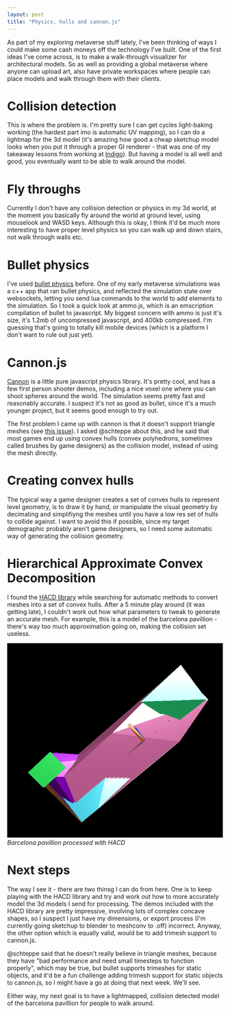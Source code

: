 ```yaml
---
layout: post
title: "Physics, hulls and cannon.js"
---
```

 
As part of my exploring metaverse stuff lately, I've been thinking of ways I could make some cash moneys off the technology I've built. One of the first ideas I've come across, is to make a walk-through visualizer for architectural models. So as well as providing a global metaverse where anyone can upload art, also have private workspaces where people can place models and walk through them with their clients.

# Collision detection

This is where the problem is. I'm pretty sure I can get cycles light-baking working (the hardest part imo is automatic UV mapping), so I can do a lightmap for the 3d model (it's amazing how good a cheap sketchup model looks when you put it through a proper GI renderer - that was one of my takeaway lessons from working at [Indigo](http://indigorenderer.com/)). But having a model is all well and good, you eventually want to be able to walk around the model.

# Fly throughs

Currently I don't have any collision detection or physics in my 3d world, at the moment you basically fly around the world at ground level, using mouselook and WASD keys. Although this is okay, I think it'd be much more interesting to have proper level physics so you can walk up and down stairs, not walk through walls etc.

# Bullet physics

I've used [bullet physics](http://bulletphysics.org/wordpress/) before. One of my early metaverse simulations was a c++ app that ran bullet physics, and reflected the simulation state over websockets, letting you send lua commands to the world to add elements to the simulation. So I took a quick look at ammo.js, which is an emscription compilation of bullet to javascript. My biggest concern with ammo is just it's size, it's 1.2mb of uncompressed javascript, and 400kb compressed. I'm guessing that's going to totally kill mobile devices (which is a platform I don't want to rule out just yet).

# Cannon.js

[Cannon](http://cannonjs.org/) is a little pure javascript physics library. It's pretty cool, and has a few first person shooter demos, including a nice voxel one where you can shoot spheres around the world. The simulation seems pretty fast and reasonably accurate. I suspect it's not as good as bullet, since it's a much younger project, but it seems good enough to try out.

The first problem I came up with cannon is that it doesn't support triangle meshes (see [this issue](https://github.com/schteppe/cannon.js/issues/43)). I asked @schteppe about this, and he said that most games end up using convex hulls (convex polyhedrons, sometimes called brushes by game designers) as the collision model, instead of using the mesh directly.

# Creating convex hulls

The typical way a game designer creates a set of convex hulls to represent level geometry, is to draw it by hand, or manipulate the visual geometry by decimating and simplifiyng the meshes until you have a low res set of hulls to collide against. I want to avoid this if possible, since my target demographic probably aren't game designers, so I need some automatic way of generating the collision geometry.

# Hierarchical Approximate Convex Decomposition

I found the [HACD library](http://kmamou.blogspot.co.nz/2011/10/hacd-hierarchical-approximate-convex.html) while searching for automatic methods to convert meshes into a set of convex hulls. After a 5 minute play around (it was getting late), I couldn't work out how what parameters to tweak to generate an accurate mesh. For example, this is a model of the barcelona pavillion - there's way too much approximation going on, making the collision set useless.

<img src="/images/hacd.png" />
<cite>Barcelona pavillion processed with HACD</cite>

# Next steps

The way I see it - there are two thinsg I can do from here. One is to keep playing with the HACD library and try and work out how to more accurately model the 3d models I send for processing. The demos included with the HACD library are pretty impressive, involving lots of complex concave shapes, so I suspect I just have my dimensions, or export process (I'm currently going sketchup to blender to meshconv to .off) incorrect. Anyway, the other option which is equally valid, would be to add trimesh support to cannon.js.

@schteppe said that he doesn't really believe in triangle meshes, because they have "bad performance and need small timesteps to function properly", which may be true, but bullet supports trimeshes for static objects, and it'd be a fun challenge adding trimesh support for static objects to cannon.js, so I might have a go at doing that next week. We'll see.

Either way, my next goal is to have a lightmapped, collision detected model of the barcelona pavillion for people to walk around.